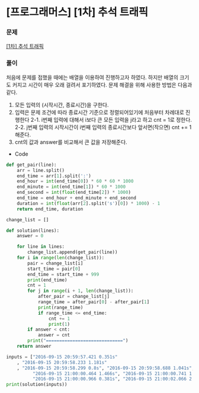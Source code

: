 # [프로그래머스] [1차] 추석 트래픽

### 문제

[[1차] 추석 트래픽](https://programmers.co.kr/learn/courses/30/lessons/17676)

### 풀이

처음에 문제를 접했을 때에는 배열을 이용하여 진행하고자 하였다.
하지만 배열의 크기도 커지고 시간이 매우 오래 걸려서 포기하였다.
문제 해결을 위해 사용한 방법은 다음과 같다.

1.  모든 입력의 (시작시간, 종료시간)을 구한다.
2.  입력은 문제 조건에 따라 종료시간 기준으로 정렬되어있기에 처음부터 차례대로 진행한다
    2-1. i번째 입력에 대해서 i보다 큰 모든 입력을 j라고 하고 cnt = 1로 정한다.
    2-2. j번째 입력의 시작시간이 i번째 입력의 종료시간보다 앞서면(작으면) cnt += 1해준다.
3.  cnt의 값과 answer를 비교해서 큰 값을 저장해준다.

- Code

```python
def get_pair(line):
    arr = line.split()
    end_time = arr[1].split(':')
    end_hour = int(end_time[0]) * 60 * 60 * 1000
    end_minute = int(end_time[1]) * 60 * 1000
    end_second = int(float(end_time[2]) * 1000)
    end_time = end_hour + end_minute + end_second
    duration = int(float(arr[2].split('s')[0]) * 1000) - 1
    return end_time, duration

change_list = []

def solution(lines):
    answer = 0

    for line in lines:
        change_list.append(get_pair(line))
    for i in range(len(change_list)):
        pair = change_list[i]
        start_time = pair[0]
        end_time = start_time + 999
        print(end_time)
        cnt = 1
        for j in range(i + 1, len(change_list)):
            after_pair = change_list[j]
            range_time = after_pair[0] - after_pair[1]
            print(range_time)
            if range_time <= end_time:
                cnt += 1
                print(1)
        if answer < cnt:
            answer = cnt
        print("=============================")
    return answer

inputs = ["2016-09-15 20:59:57.421 0.351s"
    , "2016-09-15 20:59:58.233 1.181s"
    , "2016-09-15 20:59:58.299 0.8s", "2016-09-15 20:59:58.688 1.041s", "2016-09-15 20:59:59.591 1.412s",
          "2016-09-15 21:00:00.464 1.466s", "2016-09-15 21:00:00.741 1.581s", "2016-09-15 21:00:00.748 2.31s",
          "2016-09-15 21:00:00.966 0.381s", "2016-09-15 21:00:02.066 2.62s"]
print(solution(inputs))

```
